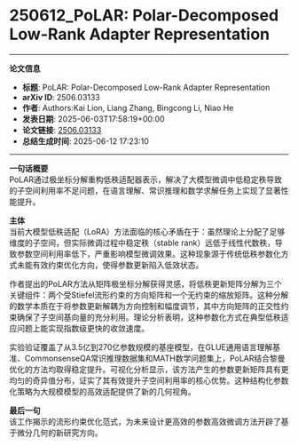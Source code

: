 # 250612_PoLAR: Polar-Decomposed Low-Rank Adapter Representation

---
**论文信息**

- **标题**: PoLAR: Polar-Decomposed Low-Rank Adapter Representation
- **arXiv ID**: 2506.03133
- **作者**: Authors:Kai Lion, Liang Zhang, Bingcong Li, Niao He
- **发表日期**: 2025-06-03T17:58:19+00:00
- **论文链接**: [2506.03133](https://arxiv.org/abs/2506.03133)
- **总结生成时间**: 2025-06-12 17:23:10

---

**一句话概要**  
PoLAR通过极坐标分解重构低秩适配器表示，解决了大模型微调中低稳定秩导致的子空间利用率不足问题，在语言理解、常识推理和数学求解任务上实现了显著性能提升。

**主体**  
当前大模型低秩适配（LoRA）方法面临的核心矛盾在于：虽然理论上分配了足够维度的子空间，但实际微调过程中稳定秩（stable rank）远低于线性代数秩，导致参数空间利用率低下，严重影响模型微调效果。这种现象源于传统低秩参数化方式未能有效约束优化方向，使得参数更新陷入低效状态。

作者提出的PoLAR方法从矩阵极坐标分解获得灵感，将低秩更新矩阵分解为三个关键组件：两个受Stiefel流形约束的方向矩阵和一个无约束的缩放矩阵。这种分解的数学本质在于将参数更新解耦为方向控制和幅度调节，其中方向矩阵的正交性约束确保了子空间基向量的充分利用。理论分析表明，这种参数化方式在典型低秩适应问题上能实现指数级更快的收敛速度。

实验验证覆盖了从3.5亿到270亿参数规模的基座模型，在GLUE通用语言理解基准、CommonsenseQA常识推理数据集和MATH数学问题集上，PoLAR结合黎曼优化的方法均取得稳定提升。可视化分析显示，该方法产生的参数更新矩阵具有更均匀的奇异值分布，证实了其有效提升子空间利用率的核心优势。这种结构化参数化策略为大规模模型的高效适配提供了新的几何视角。

**最后一句**  
该工作揭示的流形约束优化范式，为未来设计更高效的参数高效微调方法开辟了基于微分几何的新研究方向。